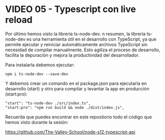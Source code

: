 # VIDEO 05 - Typescript con live reload

Por último hemos visto la librería ts-node-dev. n resumen, la librería ts-node-dev es una herramienta útil en el desarrollo con TypeScript, ya que permite ejecutar y reiniciar automáticamente archivos TypeScript sin necesidad de compilar manualmente. Esto agiliza el proceso de desarrollo, facilita la depuración y mejora la productividad del desarrollador.

Para instalarla debemos ejecutar:

```tsx
npm i ts-node-dev --save-dev
```

Y debemos crear un comando en el package.json para ejecutarla en desarrollo (start) y otro para compilar y levantar la app en producción (start:pro):

```tsx
"start": "ts-node-dev ./src/index.ts",
"start:pro": "npm run build && node ./dist/index.js",
```

Recuerda que puedes encontrar en este repositorio todo el código que hemos visto durante la sesión:

<https://github.com/The-Valley-School/node-s12-typescript-api>
